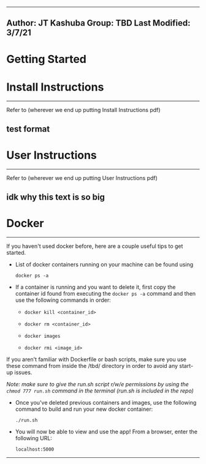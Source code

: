 --------------------------------------------------------------------------------
Author: JT Kashuba
Group: TBD
Last Modified: 3/7/21
--------------------------------------------------------------------------------

# Getting Started

# Install Instructions

--------------------------------------------------------------------------------
Refer to (wherever we end up putting Install Instructions pdf)

test format
--------------------------------------------------------------------------------


# User Instructions

--------------------------------------------------------------------------------
Refer to (wherever we end up putting User Instructions pdf)

idk why this text is so big
--------------------------------------------------------------------------------


# Docker
--------------------------------------------------------------------------------
If you haven't used docker before, here are a couple useful tips to get started.

* List of docker containers running on your machine can be found using

  ```
  docker ps -a
  ```

* If a container is running and you want to delete it, first copy the container id found from executing the `docker ps -a` command and then use the following commands in order:


    * `docker kill <container_id>`

    * `docker rm <container_id>`

    * `docker images`

    * `docker rmi <image_id>`


If you aren't familiar with Dockerfile or bash scripts, make sure you use these command from inside the /tbd/ directory in order to avoid any start-up issues.

*Note: make sure to give the run.sh script r/w/e permissions by using the `chmod 777 run.sh` command in the terminal (run.sh is included in the repo)*

* Once you've deleted previous containers and images, use the following command to build and run your new docker container:

  ```
  ./run.sh
  ```

* You will now be able to view and use the app! From a browser, enter the following URL:

  ```
  localhost:5000
  ```
--------------------------------------------------------------------------------
